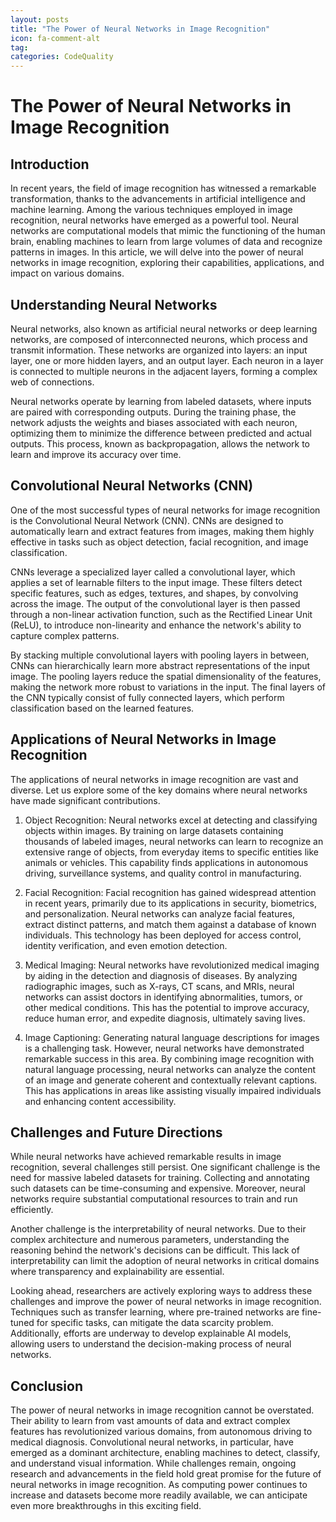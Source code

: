 ```yaml
---
layout: posts
title: "The Power of Neural Networks in Image Recognition"
icon: fa-comment-alt
tag:      
categories: CodeQuality
---
```



# The Power of Neural Networks in Image Recognition

## Introduction

In recent years, the field of image recognition has witnessed a remarkable transformation, thanks to the advancements in artificial intelligence and machine learning. Among the various techniques employed in image recognition, neural networks have emerged as a powerful tool. Neural networks are computational models that mimic the functioning of the human brain, enabling machines to learn from large volumes of data and recognize patterns in images. In this article, we will delve into the power of neural networks in image recognition, exploring their capabilities, applications, and impact on various domains.

## Understanding Neural Networks

Neural networks, also known as artificial neural networks or deep learning networks, are composed of interconnected neurons, which process and transmit information. These networks are organized into layers: an input layer, one or more hidden layers, and an output layer. Each neuron in a layer is connected to multiple neurons in the adjacent layers, forming a complex web of connections.

Neural networks operate by learning from labeled datasets, where inputs are paired with corresponding outputs. During the training phase, the network adjusts the weights and biases associated with each neuron, optimizing them to minimize the difference between predicted and actual outputs. This process, known as backpropagation, allows the network to learn and improve its accuracy over time.

## Convolutional Neural Networks (CNN)

One of the most successful types of neural networks for image recognition is the Convolutional Neural Network (CNN). CNNs are designed to automatically learn and extract features from images, making them highly effective in tasks such as object detection, facial recognition, and image classification.

CNNs leverage a specialized layer called a convolutional layer, which applies a set of learnable filters to the input image. These filters detect specific features, such as edges, textures, and shapes, by convolving across the image. The output of the convolutional layer is then passed through a non-linear activation function, such as the Rectified Linear Unit (ReLU), to introduce non-linearity and enhance the network's ability to capture complex patterns.

By stacking multiple convolutional layers with pooling layers in between, CNNs can hierarchically learn more abstract representations of the input image. The pooling layers reduce the spatial dimensionality of the features, making the network more robust to variations in the input. The final layers of the CNN typically consist of fully connected layers, which perform classification based on the learned features.

## Applications of Neural Networks in Image Recognition

The applications of neural networks in image recognition are vast and diverse. Let us explore some of the key domains where neural networks have made significant contributions.

1. Object Recognition: Neural networks excel at detecting and classifying objects within images. By training on large datasets containing thousands of labeled images, neural networks can learn to recognize an extensive range of objects, from everyday items to specific entities like animals or vehicles. This capability finds applications in autonomous driving, surveillance systems, and quality control in manufacturing.

2. Facial Recognition: Facial recognition has gained widespread attention in recent years, primarily due to its applications in security, biometrics, and personalization. Neural networks can analyze facial features, extract distinct patterns, and match them against a database of known individuals. This technology has been deployed for access control, identity verification, and even emotion detection.

3. Medical Imaging: Neural networks have revolutionized medical imaging by aiding in the detection and diagnosis of diseases. By analyzing radiographic images, such as X-rays, CT scans, and MRIs, neural networks can assist doctors in identifying abnormalities, tumors, or other medical conditions. This has the potential to improve accuracy, reduce human error, and expedite diagnosis, ultimately saving lives.

4. Image Captioning: Generating natural language descriptions for images is a challenging task. However, neural networks have demonstrated remarkable success in this area. By combining image recognition with natural language processing, neural networks can analyze the content of an image and generate coherent and contextually relevant captions. This has applications in areas like assisting visually impaired individuals and enhancing content accessibility.

## Challenges and Future Directions

While neural networks have achieved remarkable results in image recognition, several challenges still persist. One significant challenge is the need for massive labeled datasets for training. Collecting and annotating such datasets can be time-consuming and expensive. Moreover, neural networks require substantial computational resources to train and run efficiently.

Another challenge is the interpretability of neural networks. Due to their complex architecture and numerous parameters, understanding the reasoning behind the network's decisions can be difficult. This lack of interpretability can limit the adoption of neural networks in critical domains where transparency and explainability are essential.

Looking ahead, researchers are actively exploring ways to address these challenges and improve the power of neural networks in image recognition. Techniques such as transfer learning, where pre-trained networks are fine-tuned for specific tasks, can mitigate the data scarcity problem. Additionally, efforts are underway to develop explainable AI models, allowing users to understand the decision-making process of neural networks.

## Conclusion

The power of neural networks in image recognition cannot be overstated. Their ability to learn from vast amounts of data and extract complex features has revolutionized various domains, from autonomous driving to medical diagnosis. Convolutional neural networks, in particular, have emerged as a dominant architecture, enabling machines to detect, classify, and understand visual information. While challenges remain, ongoing research and advancements in the field hold great promise for the future of neural networks in image recognition. As computing power continues to increase and datasets become more readily available, we can anticipate even more breakthroughs in this exciting field.